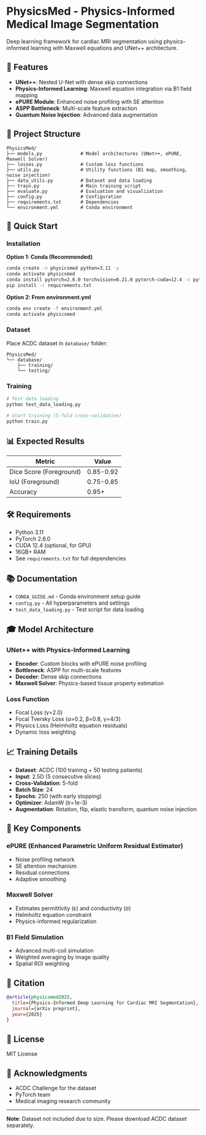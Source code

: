 # PhysicsMed - Physics-Informed Medical Image Segmentation

Deep learning framework for cardiac MRI segmentation using physics-informed learning with Maxwell equations and UNet++ architecture.

## 🎯 Features

- **UNet++**: Nested U-Net with dense skip connections
- **Physics-Informed Learning**: Maxwell equation integration via B1 field mapping
- **ePURE Module**: Enhanced noise profiling with SE attention
- **ASPP Bottleneck**: Multi-scale feature extraction
- **Quantum Noise Injection**: Advanced data augmentation

## 📁 Project Structure

```
PhysicsMed/
├── models.py              # Model architectures (UNet++, ePURE, Maxwell Solver)
├── losses.py              # Custom loss functions
├── utils.py               # Utility functions (B1 map, smoothing, noise injection)
├── data_utils.py          # Dataset and data loading
├── train.py               # Main training script
├── evaluate.py            # Evaluation and visualization
├── config.py              # Configuration
├── requirements.txt       # Dependencies
└── environment.yml        # Conda environment
```

## 🚀 Quick Start

### Installation

**Option 1: Conda (Recommended)**
```bash
conda create -n physicsmed python=3.11 -y
conda activate physicsmed
conda install pytorch=2.6.0 torchvision=0.21.0 pytorch-cuda=12.4 -c pytorch -c nvidia -y
pip install -r requirements.txt
```

**Option 2: From environment.yml**
```bash
conda env create -f environment.yml
conda activate physicsmed
```

### Dataset

Place ACDC dataset in `database/` folder:
```
PhysicsMed/
└── database/
    ├── training/
    └── testing/
```

### Training

```bash
# Test data loading
python test_data_loading.py

# Start training (5-fold cross-validation)
python train.py
```

## 📊 Expected Results

| Metric | Value |
|--------|-------|
| Dice Score (Foreground) | 0.85-0.92 |
| IoU (Foreground) | 0.75-0.85 |
| Accuracy | 0.95+ |

## 🛠️ Requirements

- Python 3.11
- PyTorch 2.6.0
- CUDA 12.4 (optional, for GPU)
- 16GB+ RAM
- See `requirements.txt` for full dependencies

## 📚 Documentation

- `CONDA_GUIDE.md` - Conda environment setup guide
- `config.py` - All hyperparameters and settings
- `test_data_loading.py` - Test script for data loading

## 🎓 Model Architecture

### UNet++ with Physics-Informed Learning
- **Encoder**: Custom blocks with ePURE noise profiling
- **Bottleneck**: ASPP for multi-scale features
- **Decoder**: Dense skip connections
- **Maxwell Solver**: Physics-based tissue property estimation

### Loss Function
- Focal Loss (γ=2.0)
- Focal Tversky Loss (α=0.2, β=0.8, γ=4/3)
- Physics Loss (Helmholtz equation residuals)
- Dynamic loss weighting

## 📈 Training Details

- **Dataset**: ACDC (100 training + 50 testing patients)
- **Input**: 2.5D (5 consecutive slices)
- **Cross-Validation**: 5-fold
- **Batch Size**: 24
- **Epochs**: 250 (with early stopping)
- **Optimizer**: AdamW (lr=1e-3)
- **Augmentation**: Rotation, flip, elastic transform, quantum noise injection

## 🔬 Key Components

### ePURE (Enhanced Parametric Uniform Residual Estimator)
- Noise profiling network
- SE attention mechanism
- Residual connections
- Adaptive smoothing

### Maxwell Solver
- Estimates permittivity (ε) and conductivity (σ)
- Helmholtz equation constraint
- Physics-informed regularization

### B1 Field Simulation
- Advanced multi-coil simulation
- Weighted averaging by image quality
- Spatial ROI weighting

## 📝 Citation

```bibtex
@article{physicsmed2025,
  title={Physics-Informed Deep Learning for Cardiac MRI Segmentation},
  journal={arXiv preprint},
  year={2025}
}
```

## 📄 License

MIT License

## 🙏 Acknowledgments

- ACDC Challenge for the dataset
- PyTorch team
- Medical imaging research community

---

**Note**: Dataset not included due to size. Please download ACDC dataset separately.

